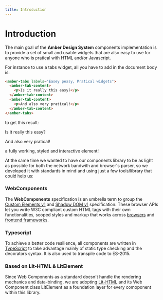 ```yaml
---
title: Introduction
---
```


# Introduction
The main goal of the **Amber Design System** components implementation is to provide a set of small and usable widgets that are also easy to use for anyone who is pratical with HTML and/or Javascript.

For instance to use a tabs widget, all you have to add in the document body is:

```html
<amber-tabs labels="Easey peasy, Pratical widgets">
  <amber-tab-content>
    <p>Is it really this easy?</p>
  </amber-tab-content>
  <amber-tab-content>
    <p>And also very pratical!</p>
  </amber-tab-content>
</amber-tabs>
```

to get this result:

<amber-tabs labels="Easey peasy, Pratical widgets">
  <amber-tab-content><p>Is it really this easy?</p></amber-tab-content>
  <amber-tab-content><p>And also very pratical!</p></amber-tab-content>
</amber-tabs>

a fully working, styled and interactive element!

At the same time we wanted to have our components library to be as light as possible for both the network bandwith and browser's parser, so we developed it with standards in mind and using just a few tools/library that could help us:

### WebComponents
The **WebComponents** specification is an umbrella term to group the [Custom Elements v1](https://developer.mozilla.org/en-US/docs/Web/Web_Components/Using_custom_elements) and [Shadow DOM v1](https://developer.mozilla.org/en-US/docs/Web/Web_Components/Using_shadow_DOM) specification. These browser APIs let you write W3C compliant custom HTML tags with their own functionalities, scoped styles and markup that works across [browsers](https://caniuse.com/#feat=custom-elementsv1) and [frontend frameworks](https://custom-elements-everywhere.com/).

### Typescript
To achieve a better code resilience, all components are written in [TypeScript](https://www.typescriptlang.org/) to take advantage mainly of static type checking and the decorators syntax. It is also used to transpile code to ES-2015.

### Based on Lit-HTML & LitElement
Since Web Components as a standard doesn't handle the rendering mechanics and data-binding, we are adopting [Lit-HTML](https://polymer.github.io/lit-html/) and its Web Component class LitElement as a foundation layer for every comoponent within this library.
